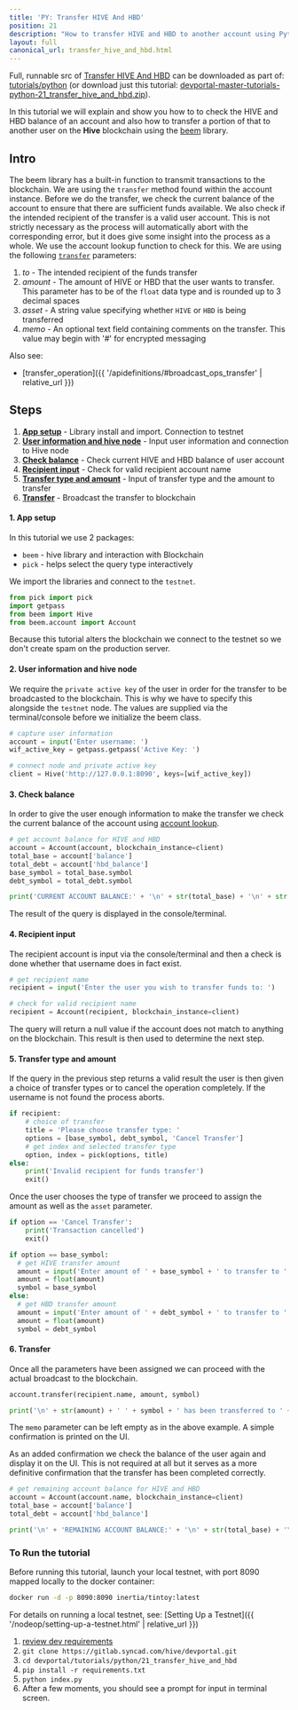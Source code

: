 ```yaml
---
title: 'PY: Transfer HIVE And HBD'
position: 21
description: "How to transfer HIVE and HBD to another account using Python."
layout: full
canonical_url: transfer_hive_and_hbd.html
---
```

Full, runnable src of [Transfer HIVE And HBD](https://gitlab.syncad.com/hive/devportal/-/tree/master/tutorials/python/21_transfer_hive_and_hbd) can be downloaded as part of: [tutorials/python](https://gitlab.syncad.com/hive/devportal/-/tree/master/tutorials/python) (or download just this tutorial: [devportal-master-tutorials-python-21_transfer_hive_and_hbd.zip](https://gitlab.syncad.com/hive/devportal/-/archive/master/devportal-master.zip?path=tutorials/python/21_transfer_hive_and_hbd)).

In this tutorial we will explain and show you how to to check the HIVE and HBD balance of an account and also how to transfer a portion of that to another user on the **Hive** blockchain using the [beem](https://github.com/holgern/beem) library.

## Intro

The beem library has a built-in function to transmit transactions to the blockchain.  We are using the `transfer` method found within the account instance. Before we do the transfer, we check the current balance of the account to ensure that there are sufficient funds available.  We also check if the intended recipient of the transfer is a valid user account.  This is not strictly necessary as the process will automatically abort with the corresponding error, but it does give some insight into the process as a whole.  We use the account lookup function to check for this.  We are using the following [`transfer`](https://beem.readthedocs.io/en/latest/beem.account.html#beem.account.Account.transfer) parameters:

1. _to_ - The intended recipient of the funds transfer
1. _amount_ - The amount of HIVE or HBD that the user wants to transfer. This parameter has to be of the `float` data type and is rounded up to 3 decimal spaces
1. _asset_ - A string value specifying whether `HIVE` or `HBD` is being transferred
1. _memo_ - An optional text field containing comments on the transfer. This value may begin with '#' for encrypted messaging

Also see:
* [transfer_operation]({{ '/apidefinitions/#broadcast_ops_transfer' | relative_url }})

## Steps

1. [**App setup**](#setup) - Library install and import. Connection to testnet
1. [**User information and hive node**](#userinfo) - Input user information and connection to Hive node
1. [**Check balance**](#balance) - Check current HIVE and HBD balance of user account
1. [**Recipient input**](#recipient) - Check for valid recipient account name
1. [**Transfer type and amount**](#amount) - Input of transfer type and the amount to transfer
1. [**Transfer**](#transfer) - Broadcast the transfer to blockchain

#### 1. App setup <a name="setup"></a>

In this tutorial we use 2 packages:

- `beem` - hive library and interaction with Blockchain
- `pick` - helps select the query type interactively

We import the libraries and connect to the `testnet`.

```python
from pick import pick
import getpass
from beem import Hive
from beem.account import Account
```

Because this tutorial alters the blockchain we connect to the testnet so we don't create spam on the production server.

#### 2. User information and hive node <a name="userinfo"></a>

We require the `private active key` of the user in order for the transfer to be broadcasted to the blockchain.  This is why we have to specify this alongside the `testnet` node.  The values are supplied via the terminal/console before we initialize the beem class.

```python
# capture user information
account = input('Enter username: ')
wif_active_key = getpass.getpass('Active Key: ')

# connect node and private active key
client = Hive('http://127.0.0.1:8090', keys=[wif_active_key])
```

#### 3. Check balance <a name="balance"></a>

In order to give the user enough information to make the transfer we check the current balance of the account using [account lookup](https://beem.readthedocs.io/en/latest/beem.account.html#module-beem.account).

```python
# get account balance for HIVE and HBD
account = Account(account, blockchain_instance=client)
total_base = account['balance']
total_debt = account['hbd_balance']
base_symbol = total_base.symbol
debt_symbol = total_debt.symbol

print('CURRENT ACCOUNT BALANCE:' + '\n' + str(total_base) + '\n' + str(total_debt) + '\n')
```

The result of the query is displayed in the console/terminal.

#### 4. Recipient input <a name="recipient"></a>

The recipient account is input via the console/terminal and then a check is done whether that username does in fact exist.

```python
# get recipient name
recipient = input('Enter the user you wish to transfer funds to: ')

# check for valid recipient name
recipient = Account(recipient, blockchain_instance=client)
```

The query will return a null value if the account does not match to anything on the blockchain. This result is then used to determine the next step.

#### 5. Transfer type and amount <a name="amount"></a>

If the query in the previous step returns a valid result the user is then given a choice of transfer types or to cancel the operation completely. If the username is not found the process aborts.

```python
if recipient:
    # choice of transfer
    title = 'Please choose transfer type: '
    options = [base_symbol, debt_symbol, 'Cancel Transfer']
    # get index and selected transfer type
    option, index = pick(options, title)
else:
    print('Invalid recipient for funds transfer')
    exit()
```

Once the user chooses the type of transfer we proceed to assign the amount as well as the `asset` parameter.

```python
if option == 'Cancel Transfer':
    print('Transaction cancelled')
    exit()

if option == base_symbol:
  # get HIVE transfer amount
  amount = input('Enter amount of ' + base_symbol + ' to transfer to ' + recipient.name + ': ')
  amount = float(amount)
  symbol = base_symbol
else:
  # get HBD transfer amount
  amount = input('Enter amount of ' + debt_symbol + ' to transfer to ' + recipient.name + ': ')
  amount = float(amount)
  symbol = debt_symbol
```

#### 6. Transfer <a name="transfer"></a>

Once all the parameters have been assigned we can proceed with the actual broadcast to the blockchain.

```python
account.transfer(recipient.name, amount, symbol)

print('\n' + str(amount) + ' ' + symbol + ' has been transferred to ' + recipient.name)
```

The `memo` parameter can be left empty as in the above example.  A simple confirmation is printed on the UI.

As an added confirmation we check the balance of the user again and display it on the UI.  This is not required at all but it serves as a more definitive confirmation that the transfer has been completed correctly.

```python
# get remaining account balance for HIVE and HBD
account = Account(account.name, blockchain_instance=client)
total_base = account['balance']
total_debt = account['hbd_balance']

print('\n' + 'REMAINING ACCOUNT BALANCE:' + '\n' + str(total_base) + '\n' + str(total_debt) + '\n')
```

### To Run the tutorial

Before running this tutorial, launch your local testnet, with port 8090 mapped locally to the docker container:

```bash
docker run -d -p 8090:8090 inertia/tintoy:latest
```

For details on running a local testnet, see: [Setting Up a Testnet]({{ '/nodeop/setting-up-a-testnet.html' | relative_url }})

1. [review dev requirements](getting_started.html)
1. `git clone https://gitlab.syncad.com/hive/devportal.git`
1. `cd devportal/tutorials/python/21_transfer_hive_and_hbd`
1. `pip install -r requirements.txt`
1. `python index.py`
1. After a few moments, you should see a prompt for input in terminal screen.
